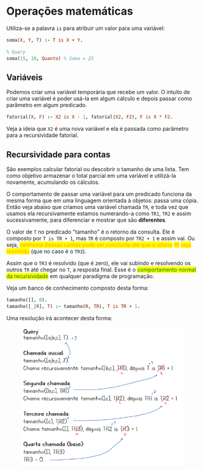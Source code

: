 # Operações matemáticas

Utiliza-se a palavra `is` para atribuir um valor para uma variável:

```prolog
soma(X, Y, T) :- T is X + Y.
```

```prolog
% Query
soma(15, 10, Quanto) % Soma = 25
```

## Variáveis

Podemos criar uma variável temporária que recebe um valor. O intuito de criar uma variável é poder usá-la em algum cálculo e depois passar como parâmetro em algum predicado.

```prolog
fatorial(X, F) :- X2 is X - 1, fatorial(X2, F2), F is X * F2.
```

Veja a ideia que `X2` é uma nova variável e ela é passada como parâmetro para a recursividade fatorial.

## Recursividade para contas

São exemplos calcular fatorial ou descobrir o tamanho de uma lista. Tem como objetivo armazenar o total parcial em uma variável e utilizá-la novamente, acumulando os cálculos.

O comportamento de passar uma variável para um predicado funciona da mesma forma que em uma linguagem orientada à objetos: passa uma cópia. Então veja abaixo que criamos uma variável chamada `TR`, e toda vez que usamos ela recursivamente estamos numerando-a como `TR1`, `TR2` e assim sucessivamente, para diferenciar e mostrar que são **diferentes**.

O valor de `T` no predicado "tamanho" é o retorno da consulta. Ele é composto por `T is TR + 1`, mas `TR` é composto por `TR2 + 1` e assim vai. Ou seja, <mark style="color:orange;">nenhuma dessas contas pode ser concluída até que o último</mark> <mark style="color:orange;"></mark><mark style="color:orange;">`TR`</mark> <mark style="color:orange;"></mark><mark style="color:orange;">seja resolvido</mark> (que no caso é o `TR3`).

Assim que o `TR3` é resolvido (que é zero), ele vai subindo e resolvendo os outros `TR` até chegar no `T`, a resposta final. Esse é o <mark style="color:green;">comportamento normal da recursividade</mark> em qualquer paradigma de programação.

Veja um banco de conhecimento composto desta forma:

```prolog
tamanho([], 0).
tamanho([_|R], T) :- tamanho(R, TR), T is TR + 1.
```

Uma resolução irá acontecer desta forma:

<figure><img src="../../../.gitbook/assets/is em prolog recursao.png" alt=""><figcaption></figcaption></figure>
